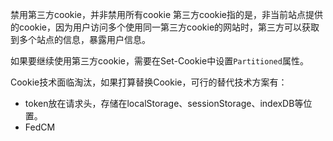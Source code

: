 禁用第三方cookie，并非禁用所有cookie
第三方cookie指的是，非当前站点提供的cookie，因为用户访问多个使用同一第三方cookie的网站时，第三方可以获取到多个站点的信息，暴露用户信息。

如果要继续使用第三方cookie，需要在Set-Cookie中设置`Partitioned`属性。

Cookie技术面临淘汰，如果打算替换Cookie，可行的替代技术方案有：
- token放在请求头，存储在localStorage、sessionStorage、indexDB等位置。
- FedCM